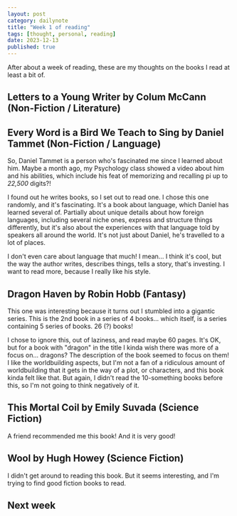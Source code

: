 ```yaml
---
layout: post
category: dailynote
title: "Week 1 of reading"
tags: [thought, personal, reading]
date: 2023-12-13
published: true
---
```

After about a week of reading, these are my thoughts on the books I read at least a bit of.

## Letters to a Young Writer by Colum McCann (Non-Fiction / Literature)

## Every Word is a Bird We Teach to Sing by Daniel Tammet (Non-Fiction / Language)

So, Daniel Tammet is a person who's fascinated me since I learned about him. Maybe a month ago, my Psychology class showed a video about him and his abilities, which include his feat of memorizing and recalling pi up to *22,500* digits?!

I found out he writes books, so I set out to read one. I chose this one randomly, and it's fascinating. It's a book about language, which Daniel has learned several of. Partially about unique details about how foreign languages, including several niche ones, express and structure things differently, but it's also about the experiences with that language told by speakers all around the world. It's not just about Daniel, he's travelled to a lot of places.

I don't even care about language that much! I mean... I think it's cool, but the way the author writes, describes things, tells a story, that's investing. I want to read more, because I really like his style.

## Dragon Haven by Robin Hobb (Fantasy)

This one was interesting because it turns out I stumbled into a gigantic series. This is the 2nd book in a series of 4 books... which itself, is a series containing 5 series of books. 26 (?) books!

I chose to ignore this, out of laziness, and read maybe 60 pages. It's OK, but for a book with "dragon" in the title I kinda wish there was more of a focus on... dragons? The description of the book seemed to focus on them! I like the worldbuilding aspects, but I'm not a fan of a ridiculous amount of worldbuilding that it gets in the way of a plot, or characters, and this book kinda felt like that. But again, I didn't read the 10-something books before this, so I'm not going to think negatively of it.

## This Mortal Coil by Emily Suvada (Science Fiction)

A friend recommended me this book! And it is very good!

## Wool by Hugh Howey (Science Fiction)

I didn't get around to reading this book. But it seems interesting, and I'm trying to find good fiction books to read.

## Next week
